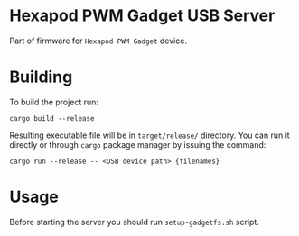 # Hexapod PWM Gadget USB Server

Part of firmware for `Hexapod PWM Gadget` device.

# Building

To build the project run:
```
cargo build --release
```

Resulting executable file will be in
`target/release/` directory. You can
run it directly or through `cargo`
package manager by issuing the command:
```
cargo run --release -- <USB device path> {filenames}
```

# Usage

Before starting the server you should run
`setup-gadgetfs.sh` script.
